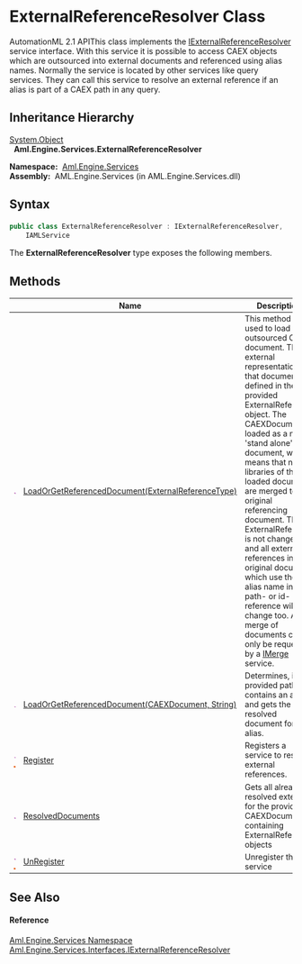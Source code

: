 ExternalReferenceResolver Class
===============================
AutomationML 2.1 APIThis class implements the [IExternalReferenceResolver][1] service interface. With this service it is possible to access CAEX objects which are outsourced into external documents and referenced using alias names. Normally the service is located by other services like query services. They can call this service to resolve an external reference if an alias is part of a CAEX path in any query.


Inheritance Hierarchy
---------------------
[System.Object][2]  
  **Aml.Engine.Services.ExternalReferenceResolver**  

  **Namespace:**  [Aml.Engine.Services][3]  
  **Assembly:**  AML.Engine.Services (in AML.Engine.Services.dll)

Syntax
------

```csharp
public class ExternalReferenceResolver : IExternalReferenceResolver, 
	IAMLService
```

The **ExternalReferenceResolver** type exposes the following members.


Methods
-------

                                 | Name                                                    | Description                                                                                                                                                                                                                                                                                                                                                                                                                                                                                                                                                           
-------------------------------- | ------------------------------------------------------- | --------------------------------------------------------------------------------------------------------------------------------------------------------------------------------------------------------------------------------------------------------------------------------------------------------------------------------------------------------------------------------------------------------------------------------------------------------------------------------------------------------------------------------------------------------------------- 
![Public method]                 | [LoadOrGetReferencedDocument(ExternalReferenceType)][4] | This method is used to load an outsourced CAEX document. The external representation for that document is defined in the provided ExternalReference object. The CAEXDocument is loaded as a new 'stand alone' document, which means that no libraries of the loaded document are merged to the original referencing document. The ExternalReference is not changed and all external references in the original document which use the alias name in a path- or id-reference will not change too. A merge of documents can only be requested by a [IMerge][5] service. 
![Public method]                 | [LoadOrGetReferencedDocument(CAEXDocument, String)][6]  | Determines, if the provided path contains an alias and gets the resolved document for that alias.                                                                                                                                                                                                                                                                                                                                                                                                                                                                     
![Public method]![Static member] | [Register][7]                                           | Registers a service to resolve external references.                                                                                                                                                                                                                                                                                                                                                                                                                                                                                                                   
![Public method]                 | [ResolvedDocuments][8]                                  | Gets all already resolved externals for the provided CAEXDocument containing ExternalReference objects                                                                                                                                                                                                                                                                                                                                                                                                                                                                
![Public method]![Static member] | [UnRegister][9]                                         | Unregister this service                                                                                                                                                                                                                                                                                                                                                                                                                                                                                                                                               


See Also
--------

#### Reference
[Aml.Engine.Services Namespace][3]  
[Aml.Engine.Services.Interfaces.IExternalReferenceResolver][1]  

[1]: ../../Aml.Engine.Services.Interfaces/IExternalReferenceResolver/README.md
[2]: https://docs.microsoft.com/dotnet/api/system.object
[3]: ../README.md
[4]: LoadOrGetReferencedDocument_1.md
[5]: ../../Aml.Engine.Services.Interfaces/IMerge/README.md
[6]: LoadOrGetReferencedDocument.md
[7]: Register.md
[8]: ResolvedDocuments.md
[9]: UnRegister.md
[10]: https://www.automationml.org
[11]: ../../icons/logoShade.png
[Public method]: ../../icons/pubmethod.gif "Public method"
[Static member]: ../../icons/static.gif "Static member"